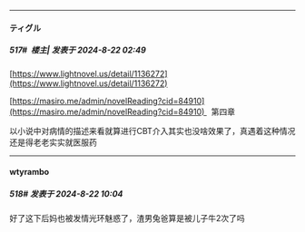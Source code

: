 ﻿
*****

####  ティグル  
##### 517#         楼主| 发表于 2024-8-22 02:49

[https://www.lightnovel.us/detail/1136272](https://www.lightnovel.us/detail/1136272)

[https://masiro.me/admin/novelReading?cid=84910](https://masiro.me/admin/novelReading?cid=84910)   第四章

以小说中对病情的描述来看就算进行CBT介入其实也没啥效果了，真遇着这种情况还是得老老实实就医服药


*****

####  wtyrambo  
##### 518#       发表于 2024-8-22 10:04

好了这下后妈也被发情光环魅惑了，渣男兔爸算是被儿子牛2次了吗

